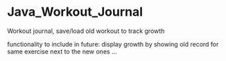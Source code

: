 # Java_Workout_Journal
Workout journal, save/load old workout to track growth

functionality to include in future:
display growth by showing old record for same exercise next to the new ones
...

